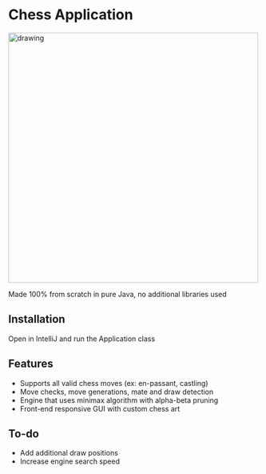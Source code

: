 # Chess Application

<img src="https://github.com/imdividual/chess-engine/blob/master/poster.png " alt="drawing" width="500"/>

Made 100% from scratch in pure Java, no additional libraries used

## Installation
Open in IntelliJ and run the Application class

## Features
* Supports all valid chess moves (ex: en-passant, castling)
* Move checks, move generations, mate and draw detection
* Engine that uses minimax algorithm with alpha-beta pruning
* Front-end responsive GUI with custom chess art

## To-do
* Add additional draw positions
* Increase engine search speed


